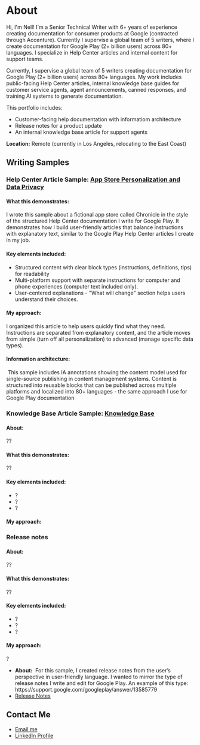 # About
Hi, I'm Nell! I'm a Senior Technical Writer with 6+ years of experience creating documentation for consumer products at Google (contracted through Accenture). Currently I supervise a global team of 5 writers, where I create documentation for Google Play (2+ billion users) across 80+ languages. I specialize in Help Center articles and internal content for support teams. 

Currently, I supervise a global team of 5 writers creating documentation for Google Play (2+ billion users) across 80+ languages. My work includes public-facing Help Center articles, internal knowledge base guides for customer service agents, agent announcements, canned responses, and training AI systems to generate documentation.

This portfolio includes:
- Customer-facing help documentation with informatiom architecture
- Release notes for a product update
- An internal knowledge base article for support agents

<p><b>Location:</b> Remote (currently in Los Angeles, relocating to the East Coast)</p>

<H2>Writing Samples</H2>

<h3>Help Center Article Sample: <a href="https://nellcgram.github.io/Help%20Center%20article%20%5BGram%20Sample%5D.pdf" target="_blank">App Store Personalization and Data Privacy</a></h3>

<h4><b>What this demonstrates:</b></h4>
<p>I wrote this sample about a fictional app store called Chronicle in the style of the structured Help Center documentation I write for Google Play. It demonstrates how I build user-friendly articles that balance instructions with explanatory text, similar to the Google Play Help Center articles I create in my job.</p>

<h4><b>Key elements included:</b></h4>
<ul><li>Structured content with clear block types (instructions, definitions, tips) for readability</li>
<li>Multi-platform support with separate instructions for computer and phone experiences (computer text included only).</li>
<li>User-centered explanations - "What will change" section helps users understand their choices.</li></ul>

<h4><b>My approach:</b></h4>
I organized this article to help users quickly find what they need. Instructions are separated from explanatory content, and the article moves from simple (turn off all personalization) to advanced (manage specific data types). 

<h4><b>Information architecture:</b></h4>  This sample includes IA annotations showing the content model used for single-source publishing in content management systems. Content is structured into reusable blocks that can be published across multiple platforms and localized into 80+ languages - the same approach I use for Google Play documentation

<h3>Knowledge Base Article Sample: <a href="??" target="_blank">Knowledge Base</a></li></h3>
<h4><b>About:</b></h4> ??

<h4><b>What this demonstrates:</b></h4>
<p>??</p>

<h4><b>Key elements included:</b></h4>
<ul><li>?</li>
<li>?</li>
<li>?</li></ul>

<h4><b>My approach:</b></h4>






<h3>Release notes</h3>

<h4><b>About:</b></h4> ??

<h4><b>What this demonstrates:</b></h4>
<p>??</p>

<h4><b>Key elements included:</b></h4>
<ul><li>?</li>
<li>?</li>
<li>?</li></ul>

<h4><b>My approach:</b></h4>
?
<ul>
  <li><b>About:</b>  For this sample, I created release notes from the user’s perspective in user-friendly language. I wanted to mirror the type of release notes I write and edit for Google Play. An example of this type: https://support.google.com/googleplay/answer/13585779</li>
<li><a href="https://nellcgram.github.io/Release%20Notes%20eReader%20App%20%5BGram%20Sample%5D.pdf" target="_blank">Release Notes</a></li>
</ul>

<H2> Contact Me</H2>
 <ul>
  <li><a href="mailto:nellcgram@gmail.com">Email me</a></li>
<li><a href="https://www.linkedin.com/in/nellgram" target="_blank">LinkedIn Profile</a></li>
</ul>
